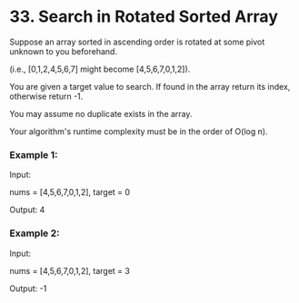 # 33. Search in Rotated Sorted Array

Suppose an array sorted in ascending order is rotated at some pivot unknown to you beforehand.

(i.e., [0,1,2,4,5,6,7] might become [4,5,6,7,0,1,2]).

You are given a target value to search. If found in the array return its index, otherwise return -1.

You may assume no duplicate exists in the array.

Your algorithm's runtime complexity must be in the order of O(log n).

### Example 1:

Input:

nums = [4,5,6,7,0,1,2], target = 0

Output: 4

### Example 2:

Input:

nums = [4,5,6,7,0,1,2], target = 3

Output: -1